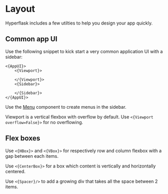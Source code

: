 # Layout

Hyperflask includes a few utilties to help you design your app quickly.

## Common app UI

Use the following snippet to kick start a very common application UI with a sidebar:

```jinja
<{AppUI}>
    <{Viewport}>

    </{Viewport}>
    <{Sidebar}>

    </{Sidebar}>
</{AppUI}>
```

Use the [Menu](/components/daisyui/Menu) component to create menus in the sidebar.

Viewport is a vertical flexbox with overflow by default. Use `<{Viewport overflow=False}>` for no overflowing.

## Flex boxes

Use `<{HBox}>` and `<{VBox}>` for respectively row and column flexbox with a gap between each items.

Use `<{CenterBox}>` for a box which content is vertically and horizontally centered.

Use `<{Spacer}/>` to add a growing div that takes all the space between 2 items.